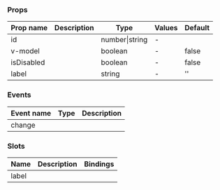 ### Props

| Prop name  | Description | Type           | Values | Default |
| ---------- | ----------- | -------------- | ------ | ------- |
| id         |             | number\|string | -      |         |
| v-model    |             | boolean        | -      | false   |
| isDisabled |             | boolean        | -      | false   |
| label      |             | string         | -      | ''      |

### Events

| Event name | Type | Description |
| ---------- | ---- | ----------- |
| change     |      |

### Slots

| Name  | Description | Bindings |
| ----- | ----------- | -------- |
| label |             |          |
